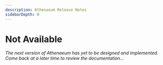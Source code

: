 ```yaml
---
description: Athenaeum Release Notes
sidebarDepth: 0
---
```


# Not Available

_The next version of Athenaeum has yet to be designed and implemented. Come back at a later time to review the documentation..._
 
